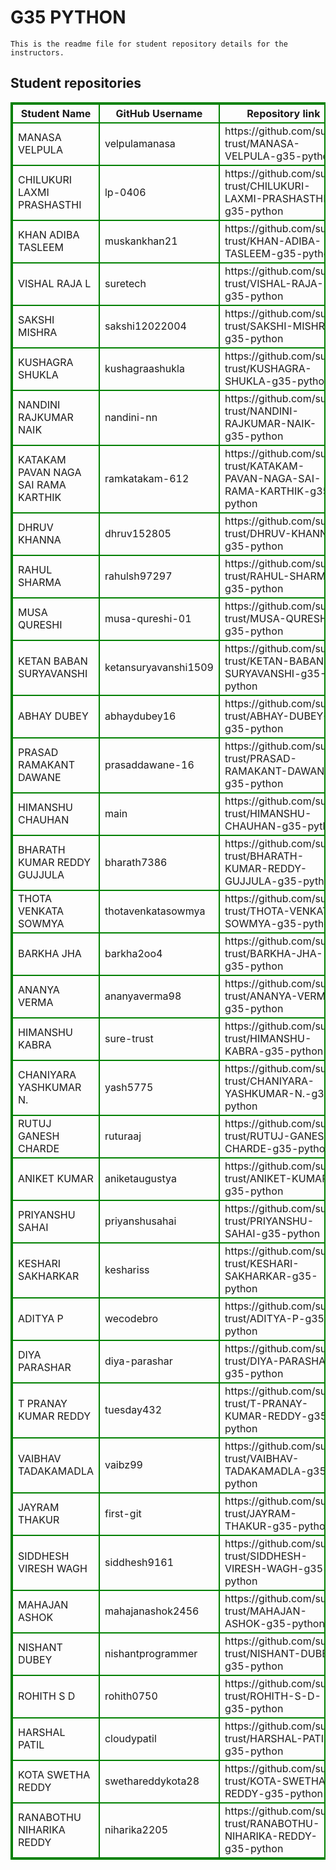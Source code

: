 # G35 PYTHON
    This is the readme file for student repository details for the instructors.
## Student repositories 
<table style="border : 2px solid green; width:100%;">
<tr >
<th style="border : 2px solid green;">Student Name</th>
<th style="border : 2px solid green;">GitHub Username</th>
<th style="border : 2px solid green;">Repository link</th>
</tr>
<tr style="border : 2px solid green;">
<td style="border : 2px solid green;">MANASA VELPULA</td> 

<td style="border : 2px solid green;">velpulamanasa</td> 

<td style="border : 2px solid green;">https://github.com/sure-trust/MANASA-VELPULA-g35-python</td> 
</tr>

<tr style="border : 2px solid green;">
<td style="border : 2px solid green;">CHILUKURI LAXMI PRASHASTHI</td> 

<td style="border : 2px solid green;">lp-0406</td> 

<td style="border : 2px solid green;">https://github.com/sure-trust/CHILUKURI-LAXMI-PRASHASTHI-g35-python</td> 
</tr>

<tr style="border : 2px solid green;">
<td style="border : 2px solid green;">KHAN ADIBA TASLEEM</td> 

<td style="border : 2px solid green;">muskankhan21</td> 

<td style="border : 2px solid green;">https://github.com/sure-trust/KHAN-ADIBA-TASLEEM-g35-python</td> 
</tr>

<tr style="border : 2px solid green;">
<td style="border : 2px solid green;">VISHAL RAJA L</td> 

<td style="border : 2px solid green;">suretech</td> 

<td style="border : 2px solid green;">https://github.com/sure-trust/VISHAL-RAJA-L-g35-python</td> 
</tr>

<tr style="border : 2px solid green;">
<td style="border : 2px solid green;">SAKSHI MISHRA</td> 

<td style="border : 2px solid green;">sakshi12022004</td> 

<td style="border : 2px solid green;">https://github.com/sure-trust/SAKSHI-MISHRA-g35-python</td> 
</tr>

<tr style="border : 2px solid green;">
<td style="border : 2px solid green;">KUSHAGRA SHUKLA</td> 

<td style="border : 2px solid green;">kushagraashukla</td> 

<td style="border : 2px solid green;">https://github.com/sure-trust/KUSHAGRA-SHUKLA-g35-python</td> 
</tr>

<tr style="border : 2px solid green;">
<td style="border : 2px solid green;">NANDINI RAJKUMAR NAIK</td> 

<td style="border : 2px solid green;">nandini-nn</td> 

<td style="border : 2px solid green;">https://github.com/sure-trust/NANDINI-RAJKUMAR-NAIK-g35-python</td> 
</tr>

<tr style="border : 2px solid green;">
<td style="border : 2px solid green;">KATAKAM PAVAN NAGA SAI RAMA KARTHIK</td> 

<td style="border : 2px solid green;">ramkatakam-612</td> 

<td style="border : 2px solid green;">https://github.com/sure-trust/KATAKAM-PAVAN-NAGA-SAI-RAMA-KARTHIK-g35-python</td> 
</tr>

<tr style="border : 2px solid green;">
<td style="border : 2px solid green;">DHRUV KHANNA</td> 

<td style="border : 2px solid green;">dhruv152805</td> 

<td style="border : 2px solid green;">https://github.com/sure-trust/DHRUV-KHANNA-g35-python</td> 
</tr>

<tr style="border : 2px solid green;">
<td style="border : 2px solid green;">RAHUL SHARMA</td> 

<td style="border : 2px solid green;">rahulsh97297</td> 

<td style="border : 2px solid green;">https://github.com/sure-trust/RAHUL-SHARMA-g35-python</td> 
</tr>

<tr style="border : 2px solid green;">
<td style="border : 2px solid green;">MUSA QURESHI</td> 

<td style="border : 2px solid green;">musa-qureshi-01</td> 

<td style="border : 2px solid green;">https://github.com/sure-trust/MUSA-QURESHI-g35-python</td> 
</tr>

<tr style="border : 2px solid green;">
<td style="border : 2px solid green;">KETAN BABAN SURYAVANSHI</td> 

<td style="border : 2px solid green;">ketansuryavanshi1509</td> 

<td style="border : 2px solid green;">https://github.com/sure-trust/KETAN-BABAN-SURYAVANSHI-g35-python</td> 
</tr>

<tr style="border : 2px solid green;">
<td style="border : 2px solid green;">ABHAY DUBEY</td> 

<td style="border : 2px solid green;">abhaydubey16</td> 

<td style="border : 2px solid green;">https://github.com/sure-trust/ABHAY-DUBEY-g35-python</td> 
</tr>

<tr style="border : 2px solid green;">
<td style="border : 2px solid green;">PRASAD RAMAKANT DAWANE</td> 

<td style="border : 2px solid green;">prasaddawane-16</td> 

<td style="border : 2px solid green;">https://github.com/sure-trust/PRASAD-RAMAKANT-DAWANE-g35-python</td> 
</tr>

<tr style="border : 2px solid green;">
<td style="border : 2px solid green;">HIMANSHU CHAUHAN</td> 

<td style="border : 2px solid green;">main</td> 

<td style="border : 2px solid green;">https://github.com/sure-trust/HIMANSHU-CHAUHAN-g35-python</td> 
</tr>

<tr style="border : 2px solid green;">
<td style="border : 2px solid green;">BHARATH KUMAR REDDY GUJJULA</td> 

<td style="border : 2px solid green;">bharath7386</td> 

<td style="border : 2px solid green;">https://github.com/sure-trust/BHARATH-KUMAR-REDDY-GUJJULA-g35-python</td> 
</tr>

<tr style="border : 2px solid green;">
<td style="border : 2px solid green;">THOTA VENKATA SOWMYA</td> 

<td style="border : 2px solid green;">thotavenkatasowmya</td> 

<td style="border : 2px solid green;">https://github.com/sure-trust/THOTA-VENKATA-SOWMYA-g35-python</td> 
</tr>

<tr style="border : 2px solid green;">
<td style="border : 2px solid green;">BARKHA JHA</td> 

<td style="border : 2px solid green;">barkha2oo4</td> 

<td style="border : 2px solid green;">https://github.com/sure-trust/BARKHA-JHA-g35-python</td> 
</tr>

<tr style="border : 2px solid green;">
<td style="border : 2px solid green;">ANANYA VERMA</td> 

<td style="border : 2px solid green;">ananyaverma98</td> 

<td style="border : 2px solid green;">https://github.com/sure-trust/ANANYA-VERMA-g35-python</td> 
</tr>

<tr style="border : 2px solid green;">
<td style="border : 2px solid green;">HIMANSHU KABRA</td> 

<td style="border : 2px solid green;">sure-trust</td> 

<td style="border : 2px solid green;">https://github.com/sure-trust/HIMANSHU-KABRA-g35-python</td> 
</tr>

<tr style="border : 2px solid green;">
<td style="border : 2px solid green;">CHANIYARA YASHKUMAR N.</td> 

<td style="border : 2px solid green;">yash5775</td> 

<td style="border : 2px solid green;">https://github.com/sure-trust/CHANIYARA-YASHKUMAR-N.-g35-python</td> 
</tr>

<tr style="border : 2px solid green;">
<td style="border : 2px solid green;">RUTUJ GANESH CHARDE</td> 

<td style="border : 2px solid green;">ruturaaj</td> 

<td style="border : 2px solid green;">https://github.com/sure-trust/RUTUJ-GANESH-CHARDE-g35-python</td> 
</tr>

<tr style="border : 2px solid green;">
<td style="border : 2px solid green;">ANIKET KUMAR</td> 

<td style="border : 2px solid green;">aniketaugustya</td> 

<td style="border : 2px solid green;">https://github.com/sure-trust/ANIKET-KUMAR-g35-python</td> 
</tr>

<tr style="border : 2px solid green;">
<td style="border : 2px solid green;">PRIYANSHU SAHAI</td> 

<td style="border : 2px solid green;">priyanshusahai</td> 

<td style="border : 2px solid green;">https://github.com/sure-trust/PRIYANSHU-SAHAI-g35-python</td> 
</tr>

<tr style="border : 2px solid green;">
<td style="border : 2px solid green;">KESHARI SAKHARKAR</td> 

<td style="border : 2px solid green;">keshariss</td> 

<td style="border : 2px solid green;">https://github.com/sure-trust/KESHARI-SAKHARKAR-g35-python</td> 
</tr>

<tr style="border : 2px solid green;">
<td style="border : 2px solid green;">ADITYA P</td> 

<td style="border : 2px solid green;">wecodebro</td> 

<td style="border : 2px solid green;">https://github.com/sure-trust/ADITYA-P-g35-python</td> 
</tr>

<tr style="border : 2px solid green;">
<td style="border : 2px solid green;">DIYA PARASHAR</td> 

<td style="border : 2px solid green;">diya-parashar</td> 

<td style="border : 2px solid green;">https://github.com/sure-trust/DIYA-PARASHAR-g35-python</td> 
</tr>

<tr style="border : 2px solid green;">
<td style="border : 2px solid green;">T PRANAY KUMAR REDDY</td> 

<td style="border : 2px solid green;">tuesday432</td> 

<td style="border : 2px solid green;">https://github.com/sure-trust/T-PRANAY-KUMAR-REDDY-g35-python</td> 
</tr>

<tr style="border : 2px solid green;">
<td style="border : 2px solid green;">VAIBHAV TADAKAMADLA</td> 

<td style="border : 2px solid green;">vaibz99</td> 

<td style="border : 2px solid green;">https://github.com/sure-trust/VAIBHAV-TADAKAMADLA-g35-python</td> 
</tr>

<tr style="border : 2px solid green;">
<td style="border : 2px solid green;">JAYRAM THAKUR</td> 

<td style="border : 2px solid green;">first-git</td> 

<td style="border : 2px solid green;">https://github.com/sure-trust/JAYRAM-THAKUR-g35-python</td> 
</tr>

<tr style="border : 2px solid green;">
<td style="border : 2px solid green;">SIDDHESH VIRESH WAGH</td> 

<td style="border : 2px solid green;">siddhesh9161</td> 

<td style="border : 2px solid green;">https://github.com/sure-trust/SIDDHESH-VIRESH-WAGH-g35-python</td> 
</tr>

<tr style="border : 2px solid green;">
<td style="border : 2px solid green;">MAHAJAN ASHOK</td> 

<td style="border : 2px solid green;">mahajanashok2456</td> 

<td style="border : 2px solid green;">https://github.com/sure-trust/MAHAJAN-ASHOK-g35-python</td> 
</tr>

<tr style="border : 2px solid green;">
<td style="border : 2px solid green;">NISHANT DUBEY</td> 

<td style="border : 2px solid green;">nishantprogrammer</td> 

<td style="border : 2px solid green;">https://github.com/sure-trust/NISHANT-DUBEY-g35-python</td> 
</tr>

<tr style="border : 2px solid green;">
<td style="border : 2px solid green;">ROHITH S D</td> 

<td style="border : 2px solid green;">rohith0750</td> 

<td style="border : 2px solid green;">https://github.com/sure-trust/ROHITH-S-D-g35-python</td> 
</tr>

<tr style="border : 2px solid green;">
<td style="border : 2px solid green;">HARSHAL PATIL</td> 

<td style="border : 2px solid green;">cloudypatil</td> 

<td style="border : 2px solid green;">https://github.com/sure-trust/HARSHAL-PATIL-g35-python</td> 
</tr>

<tr style="border : 2px solid green;">
<td style="border : 2px solid green;">KOTA SWETHA REDDY</td> 

<td style="border : 2px solid green;">swethareddykota28</td> 

<td style="border : 2px solid green;">https://github.com/sure-trust/KOTA-SWETHA-REDDY-g35-python</td> 
</tr>

<tr style="border : 2px solid green;">
<td style="border : 2px solid green;">RANABOTHU NIHARIKA REDDY</td> 

<td style="border : 2px solid green;">niharika2205</td> 

<td style="border : 2px solid green;">https://github.com/sure-trust/RANABOTHU-NIHARIKA-REDDY-g35-python</td> 
</tr>
